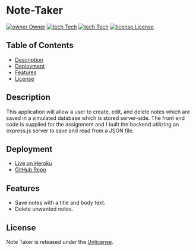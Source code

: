 # Note-Taker

[![owner Owner](https://img.shields.io/badge/Owner-Connerjm-green)](https://github.com/connerjm)
[![tech Tech](https://img.shields.io/badge/Tech-NodeJS-blue)](https://github.com/topics/node-js)
[![tech Tech](https://img.shields.io/badge/Tech-ExpressJS-blue)](https://github.com/topics/expressjs)
[![license License](https://img.shields.io/badge/License-Unlicense-orange)](https://www.opensource.org/licenses/unlicense)

## Table of Contents

- [Description](#description)
- [Deployment](#deployment)
- [Features](#features)
- [License](#license)

## Description

This application will allow a user to create, edit, and delete notes which are saved in a simulated database which is stored server-side. The front end code is supplied for the assignment and I built the backend utilizing an express.js server to save and read from a JSON file.

## Deployment

- [Live on Heroku](https://quiet-sierra-83431.herokuapp.com/home)
- [GitHub Repo](https://github.com/Connerjm/Note-Taker)

## Features

- Save notes with a title and body text.
- Delete unwanted notes.

## License

Note Taker is released under the [Unlicense](https://www.opensource.org/licenses/unlicense).
